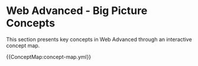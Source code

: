 # Web Advanced - Big Picture Concepts

This section presents key concepts in Web Advanced through an interactive concept map.

{{ConceptMap:concept-map.yml}}
